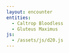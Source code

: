 ```yaml
---
layout: encounter
entities:
  - Caltrop Bloodless
  - Gluteus Maximus
js:
  - /assets/js/d20.js
---
```

